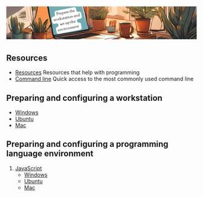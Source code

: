 # ![install - 2025](./Assets/images/home-heders.png)

## Resources

* [Resources](/Assets/things/Resources.md) Resources that help with programming
* [Command line](/Assets/things/most-used-command-line.md) Quick access to the most commonly used command line
<!--
## Basic tools

* [VScode](/Vscode/README.md)
* [Github](/Github/README.md)
-->
## Preparing and configuring a workstation

* [Windows](./Windows)
* [Ubuntu](./Ubuntu)
* [Mac](./Mac)

## Preparing and configuring a programming language environment

1. [JavaScript](#JavaScript)
   - [Windows](#windows)
   - [Ubuntu](/Programming-Language-Environment/javascript/ubuntu-javascript-environment.md#configuring-the-javascript-setup-environment-for-ubuntu)
   - [Mac](#mac)

